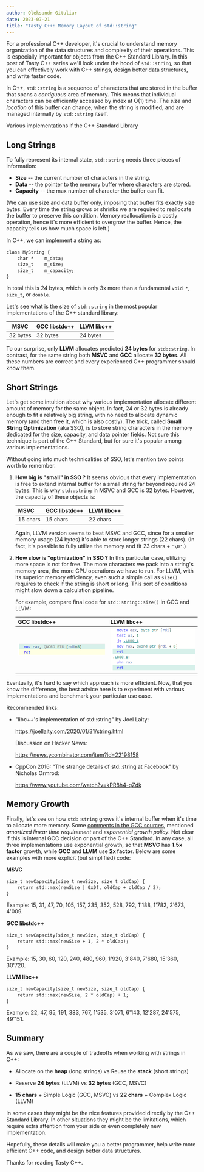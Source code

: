 ```yaml
---
author: Oleksandr Gituliar
date: 2023-07-21
title: "Tasty C++: Memory Layout of std::string"
---
```


For a professional C++ developer, it's crucial to understand memory organization of the data
structures and complexity of their operations. This is especially important for objects from the C++
Standard Library. In this post of Tasty C++ series we'll look under the hood of `std::string`, so
that you can effectively work with C++ strings, design better data structures, and write faster
code.

In C++, `std::string` is a sequence of characters that are stored in the buffer that spans a
_contiguous_ area of memory. This means that individual characters can be efficiently accessed by
index at O(1) time. The _size_ and _location_ of this buffer can change, when the string is
modified, and are managed internally by `std::string` itself.

Various implementations if the C++ Standard Library

## Long Strings

To fully represent its internal state, `std::string` needs three pieces of information:

- **Size** -- the current number of characters in the string.
- **Data** -- the pointer to the memory buffer where characters are stored.
- **Capacity** -- the max number of character the buffer can fit.

(We can use size and data buffer only, imposing that buffer fits exactly size bytes. Every time the
string grows or shrinks we are required to reallocate the buffer to preserve this condition. Memory
reallocation is a costly operation, hence it's more efficient to overgrow the buffer. Hence, the
capacity tells us how much space is left.)

In C++, we can implement a string as:

```
class MyString {
    char *    m_data;
    size_t    m_size;
    size_t    m_capacity;
}
```

In total this is 24 bytes, which is only 3x more than a fundamental `void *`, `size_t`, or `double`.

Let's see what is the size of `std::string` in the most popular implementations of the C++ standard
library:

| MSVC     | GCC libstdc++ | LLVM libc++ |
| -------- | ------------- | ----------- |
| 32 bytes | 32 bytes      | 24 bytes    |

To our surprise, only **LLVM** allocates predicted **24 bytes** for `std::string`. In contrast, for
the same string both **MSVC** and **GCC** allocate **32 bytes**. All these numbers are correct and
every experienced C++ programmer should know them.

## Short Strings

Let's get some intuition about why various implementation allocate different amount of memory for
the same object. In fact, 24 or 32 bytes is already enough to fit a relatively big string, with no
need to allocate dynamic memory (and then free it, which is also costly). The trick, called **Small
String Optimization** (aka SSO), is to store string characters in the memory dedicated for the size,
capacity, and data pointer fields. Not sure this technique is part of the C++ Standard, but for sure
it's popular among various implementations.

Without going into much technicalities of SSO, let's mention two points worth to remember.

1. **How big is "small" in SSO ?** It seems obvious that every implementation is free to extend
   internal buffer for a small string far beyond required 24 bytes. This is why `std::string` in
   MSVC and GCC is 32 bytes. However, the capacity of these objects is:
   <p><p>

   | MSVC     | GCC libstdc++ | LLVM libc++ |
   | -------- | ------------- | ----------- |
   | 15 chars | 15 chars      | 22 chars    |

   Again, LLVM version seems to beat MSVC and GCC, since for a smaller memory usage (24 bytes) it's
   able to store longer strings (22 chars). (In fact, it's possible to fully utilize the memory and
   fit 23 chars + `'\0'`.)

2. **How slow is "optimization" in SSO ?** In this particular case, utilizing more space is not for
   free. The more characters we pack into a string's memory area, the more CPU operations we have to
   run. For LLVM, with its superior memory efficiency, even such a simple call as `size()` requires
   to check if the string is short or long. This sort of conditions might slow down a calculation
   pipeline.

   For example, compare final code for `std::string::size()` in GCC and LLVM:
   <p><p>

   | GCC libstdc++                         | LLVM libc++                            |
   | ------------------------------------- | -------------------------------------- |
   | <img src="/img/string-size-gcc.png"/> | <img src="/img/string-size-llvm.png"/> |

Eventually, it's hard to say which approach is more efficient. Now, that you know the difference,
the best advice here is to experiment with various implementations and benchmark your particular use
case.

Recommended links:

- "libc++'s implementation of std::string" by Joel Laity:

  https://joellaity.com/2020/01/31/string.html

  Discussion on Hacker News:

  https://news.ycombinator.com/item?id=22198158

- CppCon 2016: “The strange details of std::string at Facebook" by Nicholas Ormrod:

  https://www.youtube.com/watch?v=kPR8h4-qZdk

## Memory Growth

Finally, let's see on how `std::string` grows it's internal buffer when it's time to allocate more
memory. Some
[comments in the GCC sources](https://github.com/gcc-mirror/gcc/blob/master/libstdc%2B%2B-v3/include/bits/basic_string.tcc#L142),
mentioned _amortized linear time requirement_ and _exponential growth policy_. Not clear if this is
internal GCC decision or part of the C++ Standard. In any case, all three implementations use
exponential growth, so that **MSVC** has **1.5x factor** growth, while **GCC** and **LLVM** use **2x
factor**. Below are some examples with more explicit (but simplified) code:

**MSVC**

```
size_t newCapacity(size_t newSize, size_t oldCap) {
    return std::max(newSize | 0x0f, oldCap + oldCap / 2);
}
```

Example: 15, 31, 47, 70, 105, 157, 235, 352, 528, 792, 1'188, 1'782, 2'673, 4'009.

**GCC libstdc++**

```
size_t newCapacity(size_t newSize, size_t oldCap) {
    return std::max(newSize + 1, 2 * oldCap);
}
```

Example: 15, 30, 60, 120, 240, 480, 960, 1'920, 3'840, 7'680, 15'360, 30'720.

**LLVM libc++**

```
size_t newCapacity(size_t newSize, size_t oldCap) {
    return std::max(newSize, 2 * oldCap) + 1;
}
```

Example: 22, 47, 95, 191, 383, 767, 1'535, 3'071, 6'143, 12'287, 24'575, 49'151.

## Summary

As we saw, there are a couple of tradeoffs when working with strings in C++:

- Allocate on the **heap** (long strings) vs Reuse the **stack** (short strings)

- Reserve **24 bytes** (LLVM) vs **32 bytes** (GCC, MSVC)

- **15 chars** + Simple Logic (GCC, MSVC) vs **22 chars** + Complex Logic (LLVM)

In some cases they might be the nice features provided directly by the C++ Standard Library. In
other situations they might be the limitations, which require extra attention from your side or even
completely new implementation.

Hopefully, these details will make you a better programmer, help write more efficient C++ code, and
design better data structures.

Thanks for reading Tasty C++.
